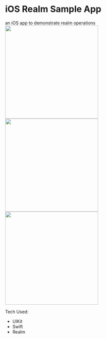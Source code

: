 # iOS Realm Sample App
an iOS app to demonstrate realm operations<br>
<img src="https://i.ibb.co/nfvSQc3/Simulator-Screen-Shot-i-Phone-11-2021-09-16-at-18-44-39.png" width="300">
<img src="https://i.ibb.co/LZwm02Z/Simulator-Screen-Shot-i-Phone-11-2021-09-16-at-18-44-41.png" width="300">
<img src="https://i.ibb.co/TtxKj15/Simulator-Screen-Shot-i-Phone-11-2021-09-16-at-18-44-45.png" width="300">

Tech Used:
- UIKit
- Swift
- Realm

